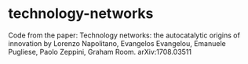 # technology-networks
Code from the paper: Technology networks: the autocatalytic origins of innovation by Lorenzo Napolitano, Evangelos Evangelou, Emanuele Pugliese, Paolo Zeppini, Graham Room.  arXiv:1708.03511 
